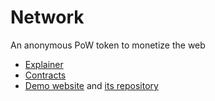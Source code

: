 # Network

An anonymous PoW token to monetize the web

- [Explainer](https://github.com/hazae41/network/blob/main/rfc/TOKEN.md)
- [Contracts](https://github.com/hazae41/network-contracts)
- [Demo website](https://example-network-website.vercel.app) and [its repository](https://github.com/hazae41/example-network-website)
